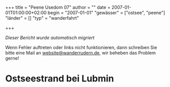 +++
title = "Peene Usedom 07"
author = ""
date = 2007-01-01T01:00:00+02:00
begin = "2007-01-01"
"gewässer" = ["ostsee", "peene"]
"länder" = []
"typ" = "wanderfahrt"

+++


*Dieser Bericht wurde automatisch migriert*

Wenn Fehler auftreten oder links nicht funktionieren, dann schreiben Sie bitte eine Mail an website@wanderrudern.de, wir beheben das Problem gerne!



# Ostseestrand bei Lubmin


